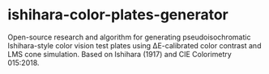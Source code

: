 # ishihara-color-plates-generator
Open-source research and algorithm for generating pseudoisochromatic Ishihara-style color vision test plates using ΔE-calibrated color contrast and LMS cone simulation. Based on Ishihara (1917) and CIE Colorimetry 015:2018.
